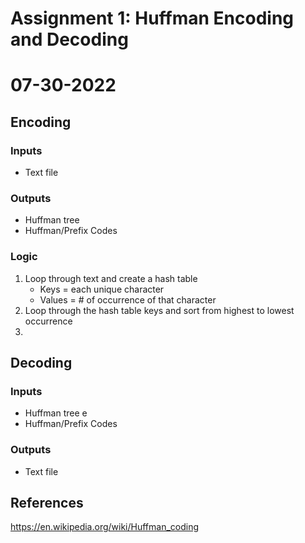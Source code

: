 # Assignment 1: Huffman Encoding and Decoding
# 07-30-2022

## Encoding
### Inputs
* Text file 
### Outputs
* Huffman tree
* Huffman/Prefix Codes
### Logic
1. Loop through text and create a hash table
    * Keys = each unique character
    * Values = # of occurrence of that character
1. Loop through the hash table keys and sort from highest to lowest occurrence
1.  

## Decoding
### Inputs
* Huffman tree e
* Huffman/Prefix Codes
### Outputs
* Text file 

## References 
https://en.wikipedia.org/wiki/Huffman_coding
